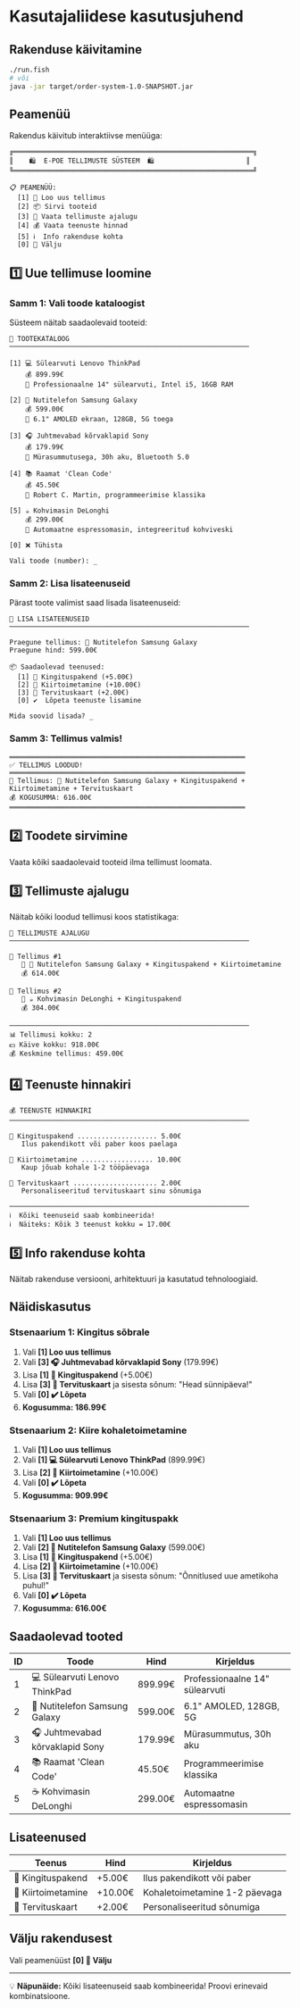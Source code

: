 # Kasutajaliidese kasutusjuhend

## Rakenduse käivitamine

```bash
./run.fish
# või
java -jar target/order-system-1.0-SNAPSHOT.jar
```

## Peamenüü

Rakendus käivitub interaktiivse menüüga:

```
╔════════════════════════════════════════════════════════════╗
║    🛍️  E-POE TELLIMUSTE SÜSTEEM  🛍️                       ║
╚════════════════════════════════════════════════════════════╝

📋 PEAMENÜÜ:
  [1] 🛒 Loo uus tellimus
  [2] 📦 Sirvi tooteid
  [3] 📜 Vaata tellimuste ajalugu
  [4] 💰 Vaata teenuste hinnad
  [5] ℹ️  Info rakenduse kohta
  [0] 🚪 Välju
```

## 1️⃣ Uue tellimuse loomine

### Samm 1: Vali toode kataloogist

Süsteem näitab saadaolevaid tooteid:

```
🛒 TOOTEKATALOOG
────────────────────────────────────────────────────────────

[1] 💻 Sülearvuti Lenovo ThinkPad
    💰 899.99€
    📝 Professionaalne 14" sülearvuti, Intel i5, 16GB RAM

[2] 📱 Nutitelefon Samsung Galaxy
    💰 599.00€
    📝 6.1" AMOLED ekraan, 128GB, 5G toega

[3] 🎧 Juhtmevabad kõrvaklapid Sony
    💰 179.99€
    📝 Mürasummutusega, 30h aku, Bluetooth 5.0

[4] 📚 Raamat 'Clean Code'
    💰 45.50€
    📝 Robert C. Martin, programmeerimise klassika

[5] ☕ Kohvimasin DeLonghi
    💰 299.00€
    📝 Automaatne espressomasin, integreeritud kohviveski

[0] ❌ Tühista

Vali toode (number): _
```

### Samm 2: Lisa lisateenuseid

Pärast toote valimist saad lisada lisateenuseid:

```
🎁 LISA LISATEENUSEID
────────────────────────────────────────────────────────────

Praegune tellimus: 📱 Nutitelefon Samsung Galaxy
Praegune hind: 599.00€

📦 Saadaolevad teenused:
  [1] 🎁 Kingituspakend (+5.00€)
  [2] 🚀 Kiirtoimetamine (+10.00€)
  [3] 💌 Tervituskaart (+2.00€)
  [0] ✔️  Lõpeta teenuste lisamine

Mida soovid lisada? _
```

### Samm 3: Tellimus valmis!

```
═══════════════════════════════════════════════════════════
✅ TELLIMUS LOODUD!
═══════════════════════════════════════════════════════════
📝 Tellimus: 📱 Nutitelefon Samsung Galaxy + Kingituspakend + Kiirtoimetamine + Tervituskaart
💰 KOGUSUMMA: 616.00€
═══════════════════════════════════════════════════════════
```

## 2️⃣ Toodete sirvimine

Vaata kõiki saadaolevaid tooteid ilma tellimust loomata.

## 3️⃣ Tellimuste ajalugu

Näitab kõiki loodud tellimusi koos statistikaga:

```
📜 TELLIMUSTE AJALUGU
────────────────────────────────────────────────────────────

🛒 Tellimus #1
   📝 📱 Nutitelefon Samsung Galaxy + Kingituspakend + Kiirtoimetamine
   💰 614.00€

🛒 Tellimus #2
   📝 ☕ Kohvimasin DeLonghi + Kingituspakend
   💰 304.00€

────────────────────────────────────────────────────────────
📊 Tellimusi kokku: 2
💵 Käive kokku: 918.00€
💰 Keskmine tellimus: 459.00€
```

## 4️⃣ Teenuste hinnakiri

```
💰 TEENUSTE HINNAKIRI
────────────────────────────────────────────────────────────

🎁 Kingituspakend .................... 5.00€
   Ilus pakendikott või paber koos paelaga

🚀 Kiirtoimetamine .................. 10.00€
   Kaup jõuab kohale 1-2 tööpäevaga

💌 Tervituskaart ..................... 2.00€
   Personaliseeritud tervituskaart sinu sõnumiga

────────────────────────────────────────────────────────────
ℹ️  Kõiki teenuseid saab kombineerida!
ℹ️  Näiteks: Kõik 3 teenust kokku = 17.00€
```

## 5️⃣ Info rakenduse kohta

Näitab rakenduse versiooni, arhitektuuri ja kasutatud tehnoloogiaid.

## Näidiskasutus

### Stsenaarium 1: Kingitus sõbrale

1. Vali **[1] Loo uus tellimus**
2. Vali **[3] 🎧 Juhtmevabad kõrvaklapid Sony** (179.99€)
3. Lisa **[1] 🎁 Kingituspakend** (+5.00€)
4. Lisa **[3] 💌 Tervituskaart** ja sisesta sõnum: "Head sünnipäeva!"
5. Vali **[0] ✔️ Lõpeta**
6. **Kogusumma: 186.99€**

### Stsenaarium 2: Kiire kohaletoimetamine

1. Vali **[1] Loo uus tellimus**
2. Vali **[1] 💻 Sülearvuti Lenovo ThinkPad** (899.99€)
3. Lisa **[2] 🚀 Kiirtoimetamine** (+10.00€)
4. Vali **[0] ✔️ Lõpeta**
5. **Kogusumma: 909.99€**

### Stsenaarium 3: Premium kingituspakk

1. Vali **[1] Loo uus tellimus**
2. Vali **[2] 📱 Nutitelefon Samsung Galaxy** (599.00€)
3. Lisa **[1] 🎁 Kingituspakend** (+5.00€)
4. Lisa **[2] 🚀 Kiirtoimetamine** (+10.00€)
5. Lisa **[3] 💌 Tervituskaart** ja sisesta sõnum: "Õnnitlused uue ametikoha puhul!"
6. Vali **[0] ✔️ Lõpeta**
7. **Kogusumma: 616.00€**

## Saadaolevad tooted

| ID | Toode | Hind | Kirjeldus |
|----|-------|------|-----------|
| 1 | 💻 Sülearvuti Lenovo ThinkPad | 899.99€ | Professionaalne 14" sülearvuti |
| 2 | 📱 Nutitelefon Samsung Galaxy | 599.00€ | 6.1" AMOLED, 128GB, 5G |
| 3 | 🎧 Juhtmevabad kõrvaklapid Sony | 179.99€ | Mürasummutus, 30h aku |
| 4 | 📚 Raamat 'Clean Code' | 45.50€ | Programmeerimise klassika |
| 5 | ☕ Kohvimasin DeLonghi | 299.00€ | Automaatne espressomasin |

## Lisateenused

| Teenus | Hind | Kirjeldus |
|--------|------|-----------|
| 🎁 Kingituspakend | +5.00€ | Ilus pakendikott või paber |
| 🚀 Kiirtoimetamine | +10.00€ | Kohaletoimetamine 1-2 päevaga |
| 💌 Tervituskaart | +2.00€ | Personaliseeritud sõnumiga |

## Välju rakendusest

Vali peamenüüst **[0] 🚪 Välju**

---

💡 **Näpunäide:** Kõiki lisateenuseid saab kombineerida! Proovi erinevaid kombinatsioone.
